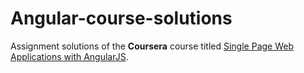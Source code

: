 # Angular-course-solutions #
Assignment solutions of the **Coursera** course titled [Single Page Web Applications with AngularJS](https://www.coursera.org/learn/single-page-web-apps-with-angularjs).